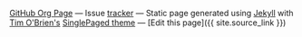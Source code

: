 
[GitHub Org Page](https://github.com/chyves)
&mdash;
Issue [tracker](https://github.com/chyves/chyves/issues)
&mdash;
Static page generated using [Jekyll](https://jekyllrb.com/) with [Tim O'Brien's](http://t413.com/) [SinglePaged theme](https://github.com/t413/SinglePaged)
&mdash;
[Edit this page]({{ site.source_link }})
